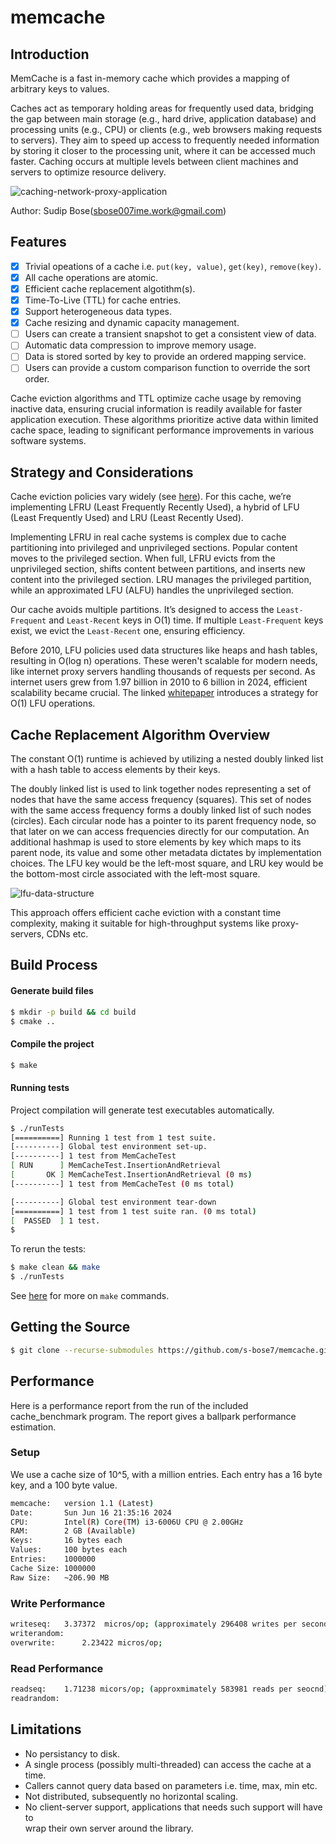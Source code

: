 # memcache

## Introduction
MemCache is a fast in-memory cache which provides a mapping of arbitrary keys to values.

Caches act as temporary holding areas for frequently used data, bridging the gap between main storage (e.g., hard drive, application database) and processing units (e.g., CPU) or clients (e.g., web browsers making requests to servers). They aim to speed up access to frequently needed information by storing it closer to the processing unit, where it can be accessed much faster. Caching occurs at multiple levels between client machines and servers to optimize resource delivery.

![caching-network-proxy-application](https://github.com/s-bose7/memcache/assets/69990740/04fda769-ddf6-437a-8a6e-290652ee2db5)

Author: Sudip Bose([sbose007ime.work@gmail.com](mailto:sbose007ime.work@gmail.com))

## Features
- [x] Trivial opeations of a cache i.e. `put(key, value)`, `get(key)`, `remove(key)`. 
- [x] All cache operations are atomic. 
- [x] Efficient cache replacement algotithm(s).  
- [x] Time-To-Live (TTL) for cache entries.
- [x] Support heterogeneous data types.
- [x] Cache resizing and dynamic capacity management.
- [ ] Users can create a transient snapshot to get a consistent view of data.
- [ ] Automatic data compression to improve memory usage.
- [ ] Data is stored sorted by key to provide an ordered mapping service. 
- [ ] Users can provide a custom comparison function to override the sort order.

Cache eviction algorithms and TTL optimize cache usage by removing inactive data, ensuring crucial information is readily available for faster application execution. These algorithms prioritize active data within limited cache space, leading to significant performance improvements in various software systems.

## Strategy and Considerations
Cache eviction policies vary widely (see [here](https://en.wikipedia.org/wiki/Cache_replacement_policies#Policies)). For this cache, we’re implementing LFRU (Least Frequently Recently Used), a hybrid of LFU (Least Frequently Used) and LRU (Least Recently Used).

Implementing LFRU in real cache systems is complex due to cache partitioning into privileged and unprivileged sections. Popular content moves to the privileged section. When full, LFRU evicts from the unprivileged section, shifts content between partitions, and inserts new content into the privileged section. LRU manages the privileged partition, while an approximated LFU (ALFU) handles the unprivileged section.

Our cache avoids multiple partitions. It’s designed to access the `Least-Frequent` and `Least-Recent` keys in O(1) time. If multiple `Least-Frequent` keys exist, we evict the `Least-Recent` one, ensuring efficiency.

Before 2010, LFU policies used data structures like heaps and hash tables, resulting in O(log n) operations. These weren't scalable for modern needs, like internet proxy servers handling thousands of requests per second. As internet users grew from 1.97 billion in 2010 to 6 billion in 2024, efficient scalability became crucial. The linked [whitepaper](http://dhruvbird.com/lfu.pdf) introduces a strategy for O(1) LFU operations.

## Cache Replacement Algorithm Overview

The constant O(1) runtime is achieved by utilizing a nested doubly linked list with a hash table to access elements by their keys.

The doubly linked list is used to link together nodes representing a set of nodes that have the same access frequency (squares). This set of nodes with the same access frequency forms a doubly linked list of such nodes (circles). Each circular node has a pointer to its parent frequency node, so that later on we can access frequencies directly for our computation. An additional hashmap is used to store elements by key which maps to its parent node, its value and some other metadata dictates by implementation choices. The LFU key would be the left-most square, and LRU key would be the bottom-most circle associated with the left-most square.

![lfu-data-structure](https://github.com/s-bose7/LFU-Cache/assets/69990740/5fcca4d4-e89d-4be3-9300-8aae715959c3)


This approach offers efficient cache eviction with a constant time complexity, making it suitable for high-throughput systems like proxy-servers, CDNs etc. 

## Build Process

#### Generate build files
```bash
$ mkdir -p build && cd build
$ cmake ..
```
#### Compile the project
```bash
$ make     
```
#### Running tests
Project compilation will generate test executables automatically.
```bash
$ ./runTests 
[==========] Running 1 test from 1 test suite.
[----------] Global test environment set-up.
[----------] 1 test from MemCacheTest
[ RUN      ] MemCacheTest.InsertionAndRetrieval
[       OK ] MemCacheTest.InsertionAndRetrieval (0 ms)
[----------] 1 test from MemCacheTest (0 ms total)

[----------] Global test environment tear-down
[==========] 1 test from 1 test suite ran. (0 ms total)
[  PASSED  ] 1 test.
$
```
To rerun the tests:
```bash
$ make clean && make 
$ ./runTests
```
See [here](https://www.gnu.org/software/make/manual/make.html#How-Make-Works) for more on `make` commands.

## Getting the Source
```bash
$ git clone --recurse-submodules https://github.com/s-bose7/memcache.git
```

## Performance
Here is a performance report from the run of the included cache_benchmark program. The report gives a ballpark performance estimation.

### Setup
We use a cache size of 10^5, with a million entries. Each entry has a 16 byte key, and a 100 byte value.

```bash
memcache:	version 1.1 (Latest)
Date:		Sun Jun 16 21:35:16 2024
CPU:		Intel(R) Core(TM) i3-6006U CPU @ 2.00GHz
RAM:		2 GB (Available)
Keys:		16 bytes each
Values:		100 bytes each
Entries:	1000000
Cache Size:	1000000
Raw Size:	~206.90 MB

```

### Write Performance

```bash
writeseq: 	3.37372  micros/op; (approximately 296408 writes per second)
writerandom: 	
overwrite:   	2.23422 micros/op;
```

### Read Performance
```bash
readseq: 	1.71238 micors/op; (approxmimately 583981 reads per seocnd)
readrandom: 	
```

## Limitations
- No persistancy to disk.
- A single process (possibly multi-threaded) can access the cache at a time.
- Callers cannot query data based on parameters i.e. time, max, min etc.
- Not distributed, subsequently no horizontal scaling.
- No client-server support, applications that needs such support will have to   
  wrap their own server around the library.
